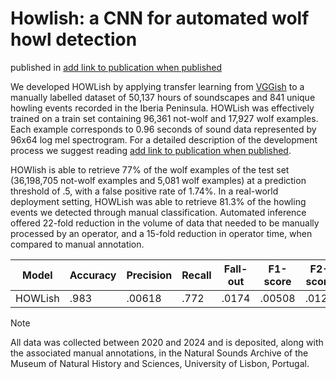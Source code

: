 # Howlish: a CNN for automated wolf howl detection
published in <ins>add link to publication when published</ins>

We developed HOWLish by applying transfer learning from [VGGish](https://github.com/tensorflow/models/tree/master/research/audioset/vggish) to a manually labelled dataset of 50,137 hours of soundscapes and 841 unique howling events recorded in the Iberia Peninsula. HOWLish was effectively trained on a train set containing 96,361 not-wolf and 17,927 wolf examples. Each example corresponds to 0.96 seconds of sound data represented by 96x64 log mel spectrogram. For a detailed description of the development process we suggest reading <ins>add link to publication when published</ins>.

HOWlish is able to retrieve 77% of the wolf examples of the test set (36,198,705 not-wolf examples and 5,081 wolf examples) at a prediction threshold of .5, with a false positive rate of 1.74%. In a real-world deployment setting, HOWLish was able to retrieve 81.3% of the howling events we detected through manual classification. Automated inference offered 22-fold reduction in the volume of data that needed to be manually processed by an operator, and a 15-fold reduction in operator time, when compared to manual annotation.

| Model  | Accuracy | Precision | Recall | Fall-out | F1-score | F2-score | AUC | PRC |
| ------------- | ------------- | ------------- | ------------- | ------------- | ------------- | ------------- | ------------- | ------------- |
| HOWLish  | .983  | .00618  | .772  | .0174  | .00508  | .0123  | .939  | .0897  |

> [!NOTE]
> All data was collected between 2020 and 2024 and is deposited, along with the associated manual annotations, in the Natural Sounds Archive of the Museum of Natural History and Sciences, University of Lisbon, Portugal. 
